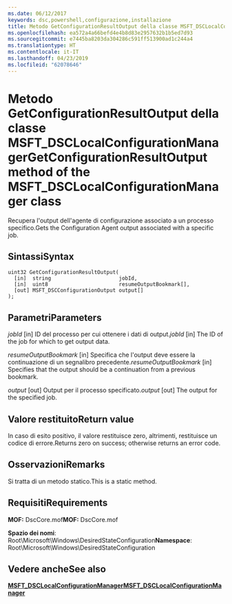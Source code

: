```yaml
---
ms.date: 06/12/2017
keywords: dsc,powershell,configurazione,installazione
title: Metodo GetConfigurationResultOutput della classe MSFT_DSCLocalConfigurationManager
ms.openlocfilehash: ea572a4a66befd4e4b8d83e2957632b1b5ed7d93
ms.sourcegitcommit: e7445ba8203da304286c591ff513900ad1c244a4
ms.translationtype: HT
ms.contentlocale: it-IT
ms.lasthandoff: 04/23/2019
ms.locfileid: "62078646"
---
```

# <a name="getconfigurationresultoutput-method-of-the-msftdsclocalconfigurationmanager-class"></a><span data-ttu-id="e2277-103">Metodo GetConfigurationResultOutput della classe MSFT_DSCLocalConfigurationManager</span><span class="sxs-lookup"><span data-stu-id="e2277-103">GetConfigurationResultOutput method of the MSFT_DSCLocalConfigurationManager class</span></span>

<span data-ttu-id="e2277-104">Recupera l'output dell'agente di configurazione associato a un processo specifico.</span><span class="sxs-lookup"><span data-stu-id="e2277-104">Gets the Configuration Agent output associated with a specific job.</span></span>

## <a name="syntax"></a><span data-ttu-id="e2277-105">Sintassi</span><span class="sxs-lookup"><span data-stu-id="e2277-105">Syntax</span></span>

```mof
uint32 GetConfigurationResultOutput(
  [in]  string                      jobId,
  [in]  uint8                       resumeOutputBookmark[],
  [out] MSFT_DSCConfigurationOutput output[]
);
```

## <a name="parameters"></a><span data-ttu-id="e2277-106">Parametri</span><span class="sxs-lookup"><span data-stu-id="e2277-106">Parameters</span></span>

<span data-ttu-id="e2277-107">*jobId* \[in\] ID del processo per cui ottenere i dati di output.</span><span class="sxs-lookup"><span data-stu-id="e2277-107">*jobId* \[in\] The ID of the job for which to get output data.</span></span>

<span data-ttu-id="e2277-108">*resumeOutputBookmark* \[in\] Specifica che l'output deve essere la continuazione di un segnalibro precedente.</span><span class="sxs-lookup"><span data-stu-id="e2277-108">*resumeOutputBookmark* \[in\] Specifies that the output should be a continuation from a previous bookmark.</span></span>

<span data-ttu-id="e2277-109">*output* \[out\] Output per il processo specificato.</span><span class="sxs-lookup"><span data-stu-id="e2277-109">*output* \[out\] The output for the specified job.</span></span>

## <a name="return-value"></a><span data-ttu-id="e2277-110">Valore restituito</span><span class="sxs-lookup"><span data-stu-id="e2277-110">Return value</span></span>

<span data-ttu-id="e2277-111">In caso di esito positivo, il valore restituisce zero, altrimenti, restituisce un codice di errore.</span><span class="sxs-lookup"><span data-stu-id="e2277-111">Returns zero on success; otherwise returns an error code.</span></span>

## <a name="remarks"></a><span data-ttu-id="e2277-112">Osservazioni</span><span class="sxs-lookup"><span data-stu-id="e2277-112">Remarks</span></span>

<span data-ttu-id="e2277-113">Si tratta di un metodo statico.</span><span class="sxs-lookup"><span data-stu-id="e2277-113">This is a static method.</span></span>

## <a name="requirements"></a><span data-ttu-id="e2277-114">Requisiti</span><span class="sxs-lookup"><span data-stu-id="e2277-114">Requirements</span></span>

<span data-ttu-id="e2277-115">**MOF:** DscCore.mof</span><span class="sxs-lookup"><span data-stu-id="e2277-115">**MOF:** DscCore.mof</span></span>

<span data-ttu-id="e2277-116">**Spazio dei nomi**: Root\Microsoft\Windows\DesiredStateConfiguration</span><span class="sxs-lookup"><span data-stu-id="e2277-116">**Namespace**: Root\Microsoft\Windows\DesiredStateConfiguration</span></span>

## <a name="see-also"></a><span data-ttu-id="e2277-117">Vedere anche</span><span class="sxs-lookup"><span data-stu-id="e2277-117">See also</span></span>

[<span data-ttu-id="e2277-118">**MSFT_DSCLocalConfigurationManager**</span><span class="sxs-lookup"><span data-stu-id="e2277-118">**MSFT_DSCLocalConfigurationManager**</span></span>](msft-dsclocalconfigurationmanager.md)